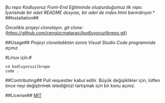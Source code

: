 *Bu repo Kodluyoruz Front-End Eğitiminde oluşturduğumuz ilk repo. İçerisinde bir adet README dosyası, bir adet de index.html barındırıyor.**
##Installation##

*Öncelikle projeyi clonelayın.* 
*git clone:* (https://github.com/cengizcmataraci/kodluyoruzilkrepo.git)

##Usage##
*Projeyi cloneladıktan sonra Visual Studio Code programında açınız.*

#Linux için:#

```
cd kodluyoruzilkrepo
code .
```
##Contributing##
Pull requestler kabul edilir. Büyük değişiklikler için, lütfen önce neyi değiştirmek istediğinizi tartışmak için bir konu açınız.

##License##
[MIT](https://choosealicense.com/licenses/mit/)